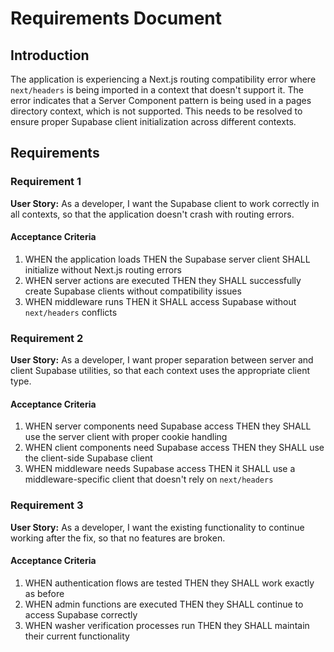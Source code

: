 # Requirements Document

## Introduction

The application is experiencing a Next.js routing compatibility error where `next/headers` is being imported in a context that doesn't support it. The error indicates that a Server Component pattern is being used in a pages directory context, which is not supported. This needs to be resolved to ensure proper Supabase client initialization across different contexts.

## Requirements

### Requirement 1

**User Story:** As a developer, I want the Supabase client to work correctly in all contexts, so that the application doesn't crash with routing errors.

#### Acceptance Criteria

1. WHEN the application loads THEN the Supabase server client SHALL initialize without Next.js routing errors
2. WHEN server actions are executed THEN they SHALL successfully create Supabase clients without compatibility issues
3. WHEN middleware runs THEN it SHALL access Supabase without `next/headers` conflicts

### Requirement 2

**User Story:** As a developer, I want proper separation between server and client Supabase utilities, so that each context uses the appropriate client type.

#### Acceptance Criteria

1. WHEN server components need Supabase access THEN they SHALL use the server client with proper cookie handling
2. WHEN client components need Supabase access THEN they SHALL use the client-side Supabase client
3. WHEN middleware needs Supabase access THEN it SHALL use a middleware-specific client that doesn't rely on `next/headers`

### Requirement 3

**User Story:** As a developer, I want the existing functionality to continue working after the fix, so that no features are broken.

#### Acceptance Criteria

1. WHEN authentication flows are tested THEN they SHALL work exactly as before
2. WHEN admin functions are executed THEN they SHALL continue to access Supabase correctly
3. WHEN washer verification processes run THEN they SHALL maintain their current functionality